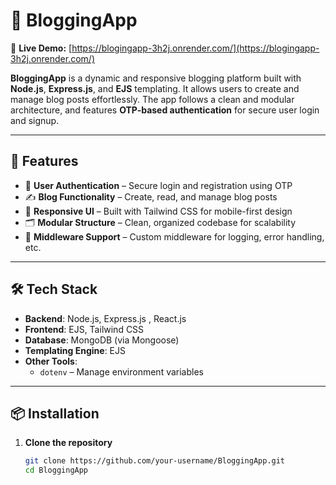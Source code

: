 # 📝 BloggingApp

🔗 **Live Demo:** [https://blogingapp-3h2j.onrender.com/](https://blogingapp-3h2j.onrender.com/)

**BloggingApp** is a dynamic and responsive blogging platform built with **Node.js**, **Express.js**, and **EJS** templating. It allows users to create and manage blog posts effortlessly. The app follows a clean and modular architecture, and features **OTP-based authentication** for secure user login and signup.

---

## 🚀 Features

- 🔐 **User Authentication** – Secure login and registration using OTP
- ✍️ **Blog Functionality** – Create, read, and manage blog posts
- 📱 **Responsive UI** – Built with Tailwind CSS for mobile-first design
- 🗂️ **Modular Structure** – Clean, organized codebase for scalability
- 🧩 **Middleware Support** – Custom middleware for logging, error handling, etc.

---

## 🛠️ Tech Stack

- **Backend**: Node.js, Express.js , React.js
- **Frontend**: EJS, Tailwind CSS
- **Database**: MongoDB (via Mongoose)
- **Templating Engine**: EJS
- **Other Tools**: 
  - `dotenv` – Manage environment variables
 

---

## 📦 Installation

1. **Clone the repository**
   ```bash
   git clone https://github.com/your-username/BloggingApp.git
   cd BloggingApp
